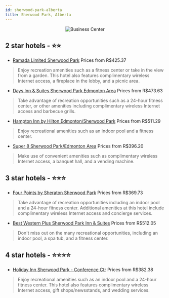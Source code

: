 ```yaml
---
id: sherwood-park-alberta
title: Sherwood Park, Alberta
---
```


<center><img src="https://i.travelapi.com/hotels/16000000/15760000/15758100/15758009/027fa633_z.jpg" alt="Business Center" /></center>


##  2 star hotels - ⭐️⭐️

-    [Ramada Limited Sherwood Park](https://us.hurb.com/hotels/sherwood-park/ramada-limited-sherwood-park-JNP-JP814691?cmp=18055) Prices from R$425.37
   > Enjoy recreation amenities such as a fitness center or take in the view from a garden. This hotel also features complimentary wireless Internet access, a fireplace in the lobby, and a picnic area.
-    [Days Inn & Suites Sherwood Park Edmonton Area](https://us.hurb.com/hotels/sherwood-park/days-inn-suites-sherwood-park-edmonton-area-JNP-JP808109?cmp=18055) Prices from R$473.63
   > Take advantage of recreation opportunities such as a 24-hour fitness center, or other amenities including complimentary wireless Internet access and barbecue grills.
-    [Hampton Inn by Hilton Edmonton/Sherwood Park](https://us.hurb.com/hotels/sherwood-park/hampton-inn-by-hilton-edmonton-sherwood-park-JNP-JP567431?cmp=18055) Prices from R$511.29
   > Enjoy recreational amenities such as an indoor pool and a fitness center.
-    [Super 8 Sherwood Park/Edmonton Area](https://us.hurb.com/hotels/sherwood-park/super-8-sherwood-park-edmonton-area-JNP-JP085616?cmp=18055) Prices from R$396.20
   > Make use of convenient amenities such as complimentary wireless Internet access, a banquet hall, and a vending machine.

##  3 star hotels - ⭐️⭐️⭐️

-    [Four Points by Sheraton Sherwood Park](https://us.hurb.com/hotels/sherwood-park/four-points-by-sheraton-sherwood-park-JNP-JP681222?cmp=18055) Prices from R$369.73
   > Take advantage of recreation opportunities including an indoor pool and a 24-hour fitness center. Additional amenities at this hotel include complimentary wireless Internet access and concierge services.
-    [Best Western Plus Sherwood Park Inn & Suites](https://us.hurb.com/hotels/sherwood-park/best-western-plus-sherwood-park-inn-suites-JNP-JP085613?cmp=18055) Prices from R$512.05
   > Don't miss out on the many recreational opportunities, including an indoor pool, a spa tub, and a fitness center.

##  4 star hotels - ⭐️⭐️⭐️⭐️

-    [Holiday Inn Sherwood Park - Conference Ctr](https://us.hurb.com/hotels/sherwood-park/holiday-inn-sherwood-park-conference-ctr-JNP-JP746904?cmp=18055) Prices from R$382.38
   > Enjoy recreational amenities such as an indoor pool and a 24-hour fitness center. This hotel also features complimentary wireless Internet access, gift shops/newsstands, and wedding services.
